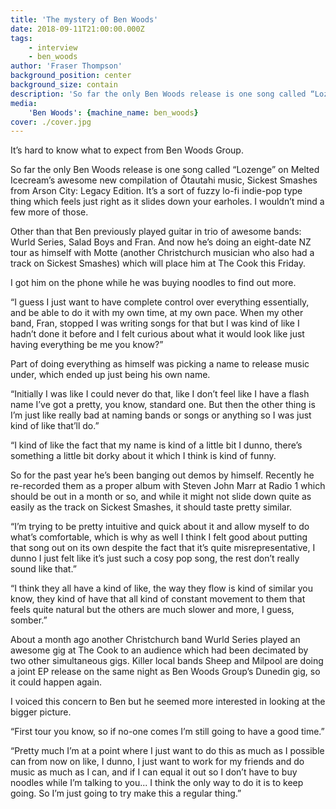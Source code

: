 ```yaml
---
title: 'The mystery of Ben Woods'
date: 2018-09-11T21:00:00.000Z
tags:
    - interview
    - ben_woods
author: 'Fraser Thompson'
background_position: center
background_size: contain
description: 'So far the only Ben Woods release is one song called “Lozenge” on Melted Icecream’s awesome new compilation of Ōtautahi music, Sickest Smashes from Arson City Legacy Edition. It’s a sort of fuzzy lo-fi indie-pop type thing which feels just right as it slides down your earholes. I wouldn’t mind a few more of those.'
media:
    'Ben Woods': {machine_name: ben_woods}
cover: ./cover.jpg
---
```



It’s hard to know what to expect from Ben Woods Group.



So far the only Ben Woods release is one song called “Lozenge” on Melted Icecream’s awesome new compilation of Ōtautahi music, Sickest Smashes from Arson City: Legacy Edition. It’s a sort of fuzzy lo-fi indie-pop type thing which feels just right as it slides down your earholes. I wouldn’t mind a few more of those.

Other than that Ben previously played guitar in  trio of awesome bands: Wurld Series, Salad Boys and Fran. And now he’s doing an eight-date NZ tour as himself with Motte (another Christchurch musician who also had a track on Sickest Smashes) which will place him at The Cook this Friday.

I got him on the phone while he was buying noodles to find out more.

“I guess I just want to have complete control over everything essentially, and be able to do it with my own time, at my own pace. When my other band, Fran, stopped I was writing songs for that but I was kind of like I hadn’t done it before and I felt curious about what it would look like just having everything be me you know?”

Part of doing everything as himself was picking a name to release music under, which ended up just being his own name.

“Initially I was like I could never do that, like I don’t feel like I have a flash name I’ve got a pretty, you know, standard one. But then the other thing is I’m just like really bad at naming bands or songs or anything so I was just kind of like that’ll do.”

“I kind of like the fact that my name is kind of a little bit I dunno, there’s something a little bit dorky about it which I think is kind of funny.

So for the past year he’s been banging out demos by himself. Recently he re-recorded them as a proper album with Steven John Marr at Radio 1 which should be out in a month or so, and while it might not slide down quite as easily as the track on Sickest Smashes, it should taste pretty similar.

“I’m trying to be pretty intuitive and quick about it and allow myself to do what’s comfortable, which is why as well I think I felt good about putting that song out on its own despite the fact that it’s quite misrepresentative, I dunno I just felt like it’s just such a cosy pop song, the rest don’t really sound like that.”

“I think they all have a kind of like, the way they flow is kind of similar you know, they kind of have that all kind of constant movement to them that feels quite natural but the others are much slower and more, I guess, somber.”

About a month ago another Christchurch band Wurld Series played an awesome gig at The Cook to an audience which had been decimated by two other simultaneous gigs. Killer local bands Sheep and Milpool are doing a joint EP release on the same night as Ben Woods Group’s Dunedin gig, so it could happen again.

I voiced this concern to Ben but he seemed more interested in looking at the bigger picture.

“First tour you know, so if no-one comes I’m still going to have a good time.”

“Pretty much I’m at a point where I just want to do this as much as I possible can from now on like, I dunno, I just want to work for my friends and do music as much as I can, and if I can equal it out so I don’t have to buy noodles while I’m talking to you... I think the only way to do it is to keep going. So I’m just going to try make this a regular thing.”
